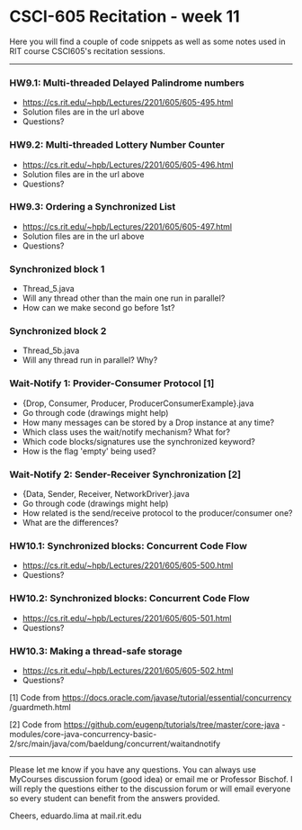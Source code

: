 # CSCI-605 Recitation - week 11

Here you will find a couple of code snippets as well
as some notes used in RIT course CSCI605's recitation
sessions.

---

### HW9.1: Multi-threaded Delayed Palindrome numbers 
- https://cs.rit.edu/~hpb/Lectures/2201/605/605-495.html
- Solution files are in the url above
- Questions?

### HW9.2: Multi-threaded Lottery Number Counter
- https://cs.rit.edu/~hpb/Lectures/2201/605/605-496.html
- Solution files are in the url above
- Questions?

### HW9.3: Ordering a Synchronized List
- https://cs.rit.edu/~hpb/Lectures/2201/605/605-497.html
- Solution files are in the url above
- Questions?

### Synchronized block 1
- Thread_5.java
- Will any thread other than the main one run in parallel?
- How can we make second go before 1st?

### Synchronized block 2
- Thread_5b.java
- Will any thread run in parallel? Why?

### Wait-Notify 1: Provider-Consumer Protocol [1]
- {Drop, Consumer, Producer, ProducerConsumerExample}.java
- Go through code (drawings might help)
- How many messages can be stored by a Drop instance at any time?
- Which class uses the wait/notify mechanism? What for?
- Which code blocks/signatures use the synchronized keyword?
- How is the flag 'empty' being used?

### Wait-Notify 2: Sender-Receiver Synchronization [2]
- {Data, Sender, Receiver, NetworkDriver}.java
- Go through code (drawings might help)
- How related is the send/receive protocol to the producer/consumer one?
- What are the differences? 

### HW10.1: Synchronized blocks: Concurrent Code Flow
- https://cs.rit.edu/~hpb/Lectures/2201/605/605-500.html
- Questions?

### HW10.2: Synchronized blocks: Concurrent Code Flow
- https://cs.rit.edu/~hpb/Lectures/2201/605/605-501.html
- Questions?

### HW10.3: Making a thread-safe storage
- https://cs.rit.edu/~hpb/Lectures/2201/605/605-502.html
- Questions?



[1] Code from https://docs.oracle.com/javase/tutorial/essential/concurrency
/guardmeth.html

[2] Code from https://github.com/eugenp/tutorials/tree/master/core-java
-modules/core-java-concurrency-basic-2/src/main/java/com/baeldung/concurrent/waitandnotify

---

Please let me know if you have any questions. You can
always use MyCourses discussion forum (good idea) or
email me or Professor Bischof. I will reply the questions
either to the discussion forum or will email everyone so
every student can benefit from the answers provided.

Cheers,
eduardo.lima at mail.rit.edu